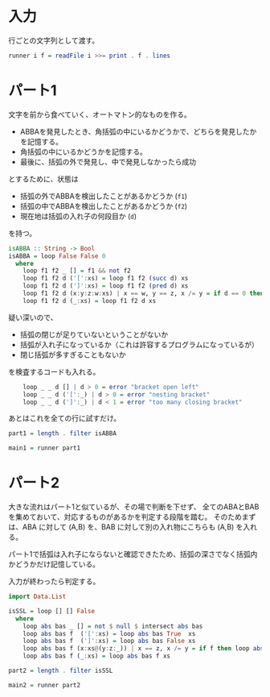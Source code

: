 # 入力

行ごとの文字列として渡す。

```haskell
runner i f = readFile i >>= print . f . lines
```

# パート1

文字を前から食べていく、オートマトン的なものを作る。

- ABBAを発見したとき、角括弧の中にいるかどうかで、どちらを発見したかを記憶する。
- 角括弧の中にいるかどうかを記憶する。
- 最後に、括弧の外で発見し、中で発見しなかったら成功

とするために、状態は

- 括弧の外でABBAを検出したことがあるかどうか (`f1`)
- 括弧の中でABBAを検出したことがあるかどうか (`f2`)
- 現在地は括弧の入れ子の何段目か (`d`)

を持つ。

```haskell
isABBA :: String -> Bool
isABBA = loop False False 0
  where
    loop f1 f2 _ [] = f1 && not f2
    loop f1 f2 d ('[':xs) = loop f1 f2 (succ d) xs
    loop f1 f2 d (']':xs) = loop f1 f2 (pred d) xs
    loop f1 f2 d (x:y:z:w:xs) | x == w, y == z, x /= y = if d == 0 then loop True f2 d xs else loop f1 True d xs
    loop f1 f2 d (_:xs) = loop f1 f2 d xs
```

疑い深いので、

- 括弧の閉じが足りていないということがないか
- 括弧が入れ子になっているか（これは許容するプログラムになっているが）
- 閉じ括弧が多すぎることもないか

を検査するコードも入れる。

```haskell
    loop _ _ d [] | d > 0 = error "bracket open left"
    loop _ _ d ('[':_) | d > 0 = error "nesting bracket"
    loop _ _ d (']':_) | d < 1 = error "too many closing bracket"
```

あとはこれを全ての行に試すだけ。

```haskell
part1 = length . filter isABBA

main1 = runner part1
```

# パート2

大きな流れはパート1と似ているが、その場で判断を下せず、
全てのABAとBABを集めておいて、対応するものがあるかを判定する段階を踏む。
そのためまずは、ABA に対して (A,B) を、BAB に対して別の入れ物にこちらも (A,B) を入れる。

パート1で括弧は入れ子にならないと確認できたため、括弧の深さでなく括弧内かどうかだけ記憶している。

入力が終わったら判定する。

```haskell
import Data.List

isSSL = loop [] [] False
  where
    loop abs bas _ [] = not $ null $ intersect abs bas
    loop abs bas f  ('[':xs) = loop abs bas True  xs
    loop abs bas f  (']':xs) = loop abs bas False xs
    loop abs bas f (x:xs@(y:z:_)) | x == z, x /= y = if f then loop abs ((y,x):bas) f xs else loop ((x,y):abs) bas f xs
    loop abs bas f (_:xs) = loop abs bas f xs

part2 = length . filter isSSL

main2 = runner part2
```
